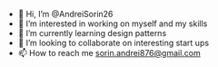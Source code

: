 - 👋 Hi, I’m @AndreiSorin26
- 👀 I’m interested in working on myself and my skills
- 🌱 I’m currently learning design patterns
- 💞️ I’m looking to collaborate on interesting start ups
- 📫 How to reach me sorin.andrei876@gmail.com

<!---
AndreiSorin26/AndreiSorin26 is a ✨ special ✨ repository because its `README.md` (this file) appears on your GitHub profile.
You can click the Preview link to take a look at your changes.
--->

